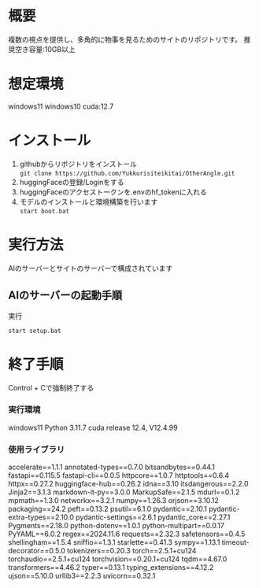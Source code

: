 
# 概要
複数の視点を提供し、多角的に物事を見るためのサイトのリポジトリです。
推奨空き容量:10GB以上

# 想定環境
windows11
windows10
cuda:12.7



# インストール
1. githubからリポジトリをインストール  
`git clone https://github.com/Yukkurisiteikitai/OtherAngle.git`
2. huggingFaceの登録/Loginをする
3. huggingFaceのアクセストークンを.envのhf_tokenに入れる
4. モデルのインストールと環境構築を行います  
`start boot.bat`  


# 実行方法
AIのサーバーとサイトのサーバーで構成されています

## AIのサーバーの起動手順
実行
```
start setup.bat
```

# 終了手順
Control + Cで強制終了する



### 実行環境
windows11
Python 3.11.7
cuda release 12.4, V12.4.99

### 使用ライブラリ
accelerate==1.1.1
annotated-types==0.7.0
bitsandbytes==0.44.1
fastapi==0.115.5
fastapi-cli==0.0.5
httpcore==1.0.7
httptools==0.6.4
httpx==0.27.2
huggingface-hub==0.26.2
idna==3.10
itsdangerous==2.2.0
Jinja2==3.1.3
markdown-it-py==3.0.0
MarkupSafe==2.1.5
mdurl==0.1.2
mpmath==1.3.0
networkx==3.2.1
numpy==1.26.3
orjson==3.10.12
packaging==24.2
peft==0.13.2
psutil==6.1.0
pydantic==2.10.1
pydantic-extra-types==2.10.0
pydantic-settings==2.6.1
pydantic_core==2.27.1
Pygments==2.18.0
python-dotenv==1.0.1
python-multipart==0.0.17
PyYAML==6.0.2
regex==2024.11.6
requests==2.32.3
safetensors==0.4.5
shellingham==1.5.4
sniffio==1.3.1
starlette==0.41.3
sympy==1.13.1
timeout-decorator==0.5.0
tokenizers==0.20.3
torch==2.5.1+cu124
torchaudio==2.5.1+cu124
torchvision==0.20.1+cu124
tqdm==4.67.0
transformers==4.46.2
typer==0.13.1
typing_extensions==4.12.2
ujson==5.10.0
urllib3==2.2.3
uvicorn==0.32.1
